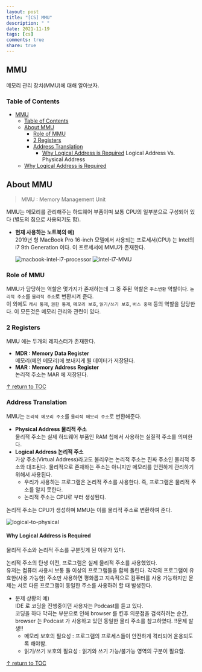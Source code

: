 ```yaml
---
layout: post
title: "[CS] MMU"
description: " "
date: 2021-11-19
tags: [cs]
comments: true
share: true
---
```


## MMU
메모리 관리 장치(MMU)에 대해 알아보자.

### Table of Contents
- [MMU](#mmu)
    - [Table of Contents](#table-of-contents)
  - [About MMU](#about-mmu)
    - [Role of MMU](#role-of-mmu)
    - [2 Registers](#2-registers)
    - [Address Translation](#address-translation)
      - [Why Logical Address is Required](#why-logical-address-is-required)
  Logical Address Vs. Physical Address
  - [Why Logical Address is Required](#why-logical-address-is-required)


## About MMU
> MMU : Memory Management Unit  

MMU는 메모리를 관리해주는 하드웨어 부품이며 보통 CPU의 일부분으로 구성되어 있다 (별도의 칩으로 사용되기도 함).  

* **현재 사용하는 노트북의 예)**  
  2019년 형 MacBook Pro 16-inch 모델에서 사용되는 프로세서(CPU) 는 Intel의 i7 9th Generation 이다. 이 프로세서에 MMU가 존재한다.

  ![macbook-intel-i7-processor](https://user-images.githubusercontent.com/48475824/121796210-59bee780-cc52-11eb-81a2-f3741f0bfe0a.gif)
  ![intel-i7-MMU](https://user-images.githubusercontent.com/48475824/121797255-21230c00-cc5a-11eb-95ee-81c4aad07f4f.png)  

### Role of MMU
MMU가 담당하는 역할은 몇가지가 존재하는데 그 중 주된 역할은 `주소변환` 역할이다. `논리적 주소`를 `물리적 주소`로 변환시켜 준다.  
이 외에도 `캐시 통제`, `권한 통제`, `메모리 보호`, `읽기/쓰기 보호`, `버스 중재` 등의 역할을 담당한다. 이 모든것은 메모리 관리와 관련이 있다.  

### 2 Registers
MMU 에는 두개의 레지스터가 존재한다.  
- **MDR : Memory Data Register**  
  메모리(메인 메모리)에 보내지게 될 데이터가 저장된다.  
- **MAR : Memory Address Register**  
  논리적 주소는 MAR 에 저장된다.  

[↑ return to TOC](#table-of-contents)

### Address Translation
MMU는 `논리적 메모리 주소`를 `물리적 메모리 주소`로 변환해준다.  
- **Physical Address 물리적 주소**  
  물리적 주소는 실제 하드웨어 부품인 RAM 칩에서 사용하는 실질적 주소를 의미한다.  
- **Logical Address 논리적 주소**  
  가상 주소(Virtual Address)라고도 불리우는 논리적 주소는 진짜 주소인 물리적 주소와 대조된다. 물리적으로 존재하는 주소는 아니지만 메모리를 안전하게 관리하기 위해서 사용된다.  
  - 우리가 사용하는 프로그램은 논리적 주소를 사용한다. 즉, 프로그램은 물리적 주소를 알지 못한다.  
  - 논리적 주소는 CPU로 부터 생성된다.  

논리적 주소는 CPU가 생성하며 MMU는 이를 물리적 주소로 변환하여 준다.  

![logical-to-physical](https://user-images.githubusercontent.com/48475824/121799816-2b98d200-cc69-11eb-96dc-321a1aa4464a.png)


#### Why Logical Address is Required
물리적 주소와 논리적 주소를 구분짓게 된 이유가 있다.

논리적 주소의 탄생 이전, 프로그램은 실제 물리적 주소를 사용했었다.  
유저는 컴퓨터 사용시 보통 둘 이상의 프로그램들을 함께 돌린다. 각각의 프로그램이 유효한(사용 가능한) 주소만 사용하면 평화롭고 지속적으로 컴퓨터를 사용 가능하지만 문제는 서로 다른 프로그램이 동일한 주소를 사용하려 할 때 발생한다.  
- 문제 상황의 예)  
  IDE 로 코딩을 진행중이던 사용자는 Podcast를 듣고 있다.  
  코딩을 하다 막히는 부분으로 인해 browser 를 킨후 의문점을 검색하려는 순간, browser 는 Podcast 가 사용하고 있던 동일한 물리 주소를 참고하였다. !!문제 발생!! 
  - 메모리 보호의 필요성 : 프로그램의 프로세스들이 안전하게 격리되어 운용되도록 해야함.
  - 읽기/쓰기 보호의 필요성 : 읽기와 쓰기 가능/불가능 영역의 구분이 필요함.

[↑ return to TOC](#table-of-contents)